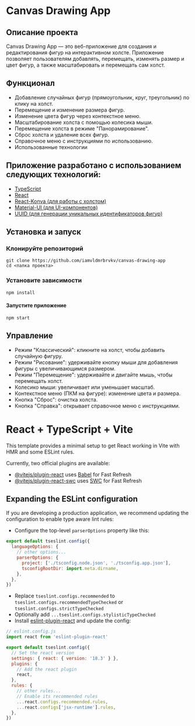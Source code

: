 # Canvas Drawing App

## Описание проекта

Canvas Drawing App — это веб-приложение для создания и редактирования фигур на интерактивном холсте. Приложение позволяет пользователям добавлять, перемещать, изменять размер и цвет фигур, а также масштабировать и перемещать сам холст.

## Функционал

- Добавление случайных фигур (прямоугольник, круг, треугольник) по клику на холст.
- Перемещение и изменение размера фигур.
- Изменение цвета фигур через контекстное меню.
- Масштабирование холста с помощью колесика мыши.
- Перемещение холста в режиме "Панорамирование".
- Сброс холста и удаление всех фигур.
- Справочное меню с инструкциями по использованию.
- Использованные технологии

## Приложение разработано с использованием следующих технологий:

- [TypeScript](https://www.typescriptlang.org/)
- [React](https://react.dev/)
- [React-Konva (для работы с холстом)](https://konvajs.org/docs/react/)
- [Material-UI (для UI-компонентов)](https://mui.com/)
- [UUID (для генерации уникальных идентификаторов фигур)](https://www.npmjs.com/package/uuid)


## Установка и запуск

### Клонируйте репозиторий
`git clone https://github.com/iamvldmrbrvkv/canvas-drawing-app`  
`cd <папка проекта>`

### Установите зависимости
`npm install`

#### Запустите приложение
`npm start`

## Управление

- Режим "Классический": кликните на холст, чтобы добавить случайную фигуру.
- Режим "Рисование": удерживайте кнопку мыши для добавления фигуры с увеличивающимся размером.
- Режим "Перемещение": удерживайте и двигайте мышь, чтобы перемещать холст.
- Колесико мыши: увеличивает или уменьшает масштаб.
- Контекстное меню (ПКМ на фигуре): изменение цвета и размера.
- Кнопка "Сброс": очистка холста.
- Кнопка "Справка": открывает справочное меню с инструкциями.

# React + TypeScript + Vite

This template provides a minimal setup to get React working in Vite with HMR and some ESLint rules.

Currently, two official plugins are available:

- [@vitejs/plugin-react](https://github.com/vitejs/vite-plugin-react/blob/main/packages/plugin-react/README.md) uses [Babel](https://babeljs.io/) for Fast Refresh
- [@vitejs/plugin-react-swc](https://github.com/vitejs/vite-plugin-react-swc) uses [SWC](https://swc.rs/) for Fast Refresh

## Expanding the ESLint configuration

If you are developing a production application, we recommend updating the configuration to enable type aware lint rules:

- Configure the top-level `parserOptions` property like this:

```js
export default tseslint.config({
  languageOptions: {
    // other options...
    parserOptions: {
      project: ['./tsconfig.node.json', './tsconfig.app.json'],
      tsconfigRootDir: import.meta.dirname,
    },
  },
})
```

- Replace `tseslint.configs.recommended` to `tseslint.configs.recommendedTypeChecked` or `tseslint.configs.strictTypeChecked`
- Optionally add `...tseslint.configs.stylisticTypeChecked`
- Install [eslint-plugin-react](https://github.com/jsx-eslint/eslint-plugin-react) and update the config:

```js
// eslint.config.js
import react from 'eslint-plugin-react'

export default tseslint.config({
  // Set the react version
  settings: { react: { version: '18.3' } },
  plugins: {
    // Add the react plugin
    react,
  },
  rules: {
    // other rules...
    // Enable its recommended rules
    ...react.configs.recommended.rules,
    ...react.configs['jsx-runtime'].rules,
  },
})
```
